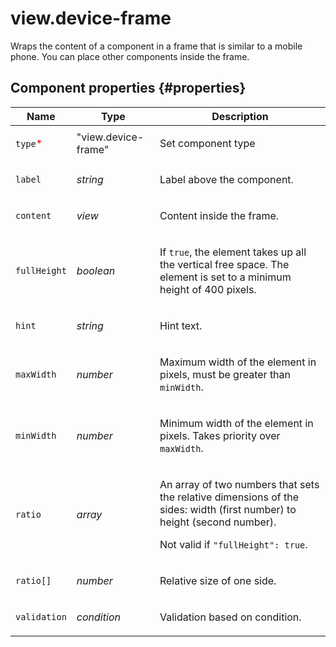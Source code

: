 # view.device-frame

Wraps the content of a component in a frame that is similar to a mobile phone. You can place other components inside the frame.

## Component properties {#properties}

| Name                                     | Type                | Description                                                                                                                                                             |
| ---------------------------------------- | ------------------- | ----------------------------------------------------------------------------------------------------------------------------------------------------------------------- |
| `type`<span style="color: red">\*</span> | "view.device-frame" | <p>Set component type</p>                                                                                                                                               |
| `label`                                  | _string_            | <p>Label above the component.</p>                                                                                                                                       |
| `content`                                | _view_              | <p>Content inside the frame.</p>                                                                                                                                        |
| `fullHeight`                             | _boolean_           | <p>If `true`, the element takes up all the vertical free space. The element is set to a minimum height of 400 pixels.</p>                                               |
| `hint`                                   | _string_            | <p>Hint text.</p>                                                                                                                                                       |
| `maxWidth`                               | _number_            | <p>Maximum width of the element in pixels, must be greater than `minWidth`.</p>                                                                                         |
| `minWidth`                               | _number_            | <p>Minimum width of the element in pixels. Takes priority over `maxWidth`.</p>                                                                                          |
| `ratio`                                  | _array_             | <p>An array of two numbers that sets the relative dimensions of the sides: width (first number) to height (second number).</p><p>Not valid if `"fullHeight": true`.</p> |
| `ratio[]`                                | _number_            | <p>Relative size of one side.</p>                                                                                                                                       |
| `validation`                             | _condition_         | <p>Validation based on condition.</p>                                                                                                                                   |
